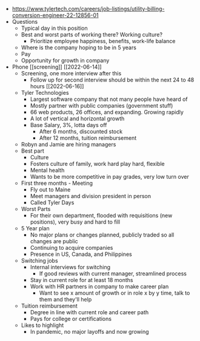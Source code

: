 - https://www.tylertech.com/careers/job-listings/utility-billing-conversion-engineer-22-12856-01
- Questions
	- Typical day in this position
	- Best and worst parts of working there? Working culture?
		- Prioritize employee happiness, benefits, work-life balance
	- Where is the company hoping to be in 5 years
	- Pay
	- Opportunity for growth in company
- Phone [[screening]] [[2022-06-14]]
	- Screening, one more interview after this
		- Follow up for second interview should be within the next 24 to 48 hours [[2022-06-16]]
	- Tyler Technologies
		- Largest software company that not many people have heard of
		- Mostly partner with public companies (government stuff)
		- 66 web products, 26 offices, and expanding. Growing rapidly
		- A lot of vertical and horizontal growth
		- Base Salary, 3%, lotta days off
			- After 6 months, discounted stock
			- After 12 months, tuition reimbursement
	- Robyn and Jamie are hiring managers
	- Best part
		- Culture
		- Fosters culture of family, work hard play hard, flexible
		- Mental health
		- Wants to be more competitive in pay grades, very low turn over
	- First three months - Meeting
		- Fly out to Maine
		- Meet managers and division president in person
		- Called Tyler Days
	- Worst Parts
		- For their own department, flooded with requisitions (new positions), very busy and hard to fill
	- 5 Year plan
		- No major plans or changes planned, publicly traded so all changes are public
		- Continuing to acquire companies
		- Presence in US, Canada, and Philippines
	- Switching jobs
		- Internal interviews for switching
			- If good reviews with current manager, streamlined process
		- Stay in current role for at least 18 months
		- Work with HR partners in company to make career plan
			- Want to see x amount of growth or in role x by y time, talk to them and they'll help
	- Tuition reimbursement
		- Degree in line with current role and career path
		- Pays for college or certifications
	- Likes to highlight
		- In pandemic, no major layoffs and now growing